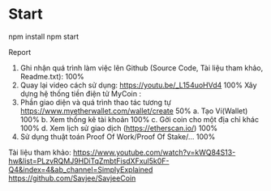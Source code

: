 # Start

npm install
npm start

Report

1. Ghi nhận quá trình làm việc lên Github (Source Code, Tài liệu tham khảo, Readme.txt): 100%
2. Quay lại video cách sử dụng: https://youtu.be/_L154uoHVd4 100%
   Xây dựng hệ thống tiền điện tử MyCoin :
3. Phần giao diện và quá trình thao tác tương tự https://www.myetherwallet.com/wallet/create 50%
   a. Tạo Ví(Wallet) 100%
   b. Xem thống kê tài khoản 100%
   c. Gởi coin cho một địa chỉ khác 100%
   d. Xem lịch sử giao dịch (https://etherscan.io/) 100%
4. Sử dụng thuật toán Proof Of Work/Proof Of Stake/… 100%

Tài liệu tham khảo:
https://www.youtube.com/watch?v=kWQ84S13-hw&list=PLzvRQMJ9HDiTqZmbtFisdXFxul5k0F-Q4&index=4&ab_channel=SimplyExplained
https://github.com/Savjee/SavjeeCoin

